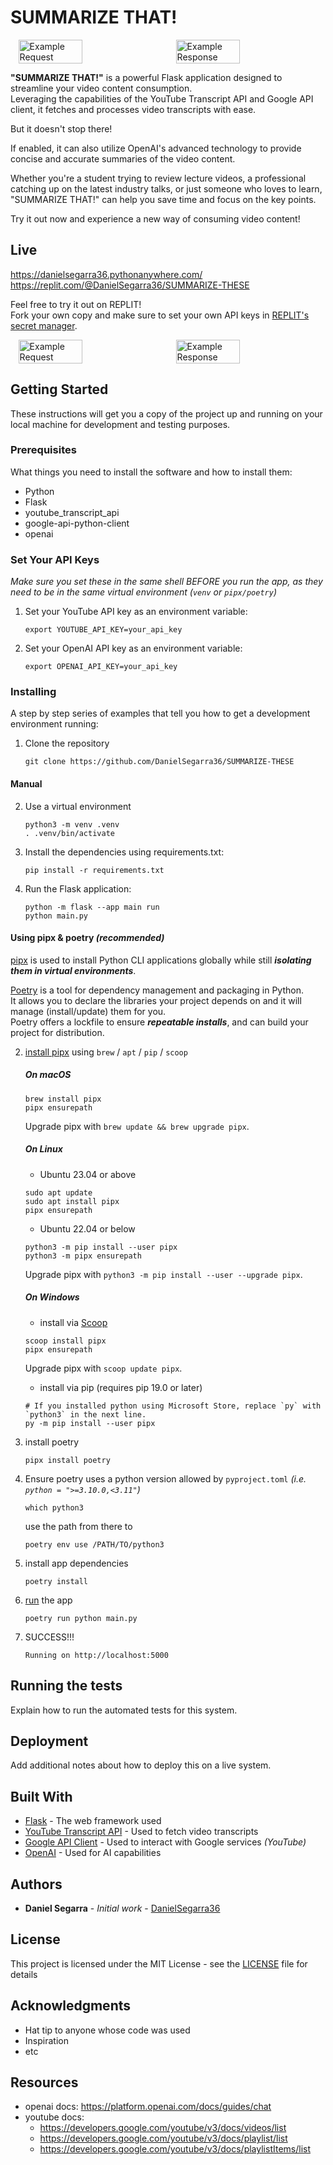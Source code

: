 # SUMMARIZE THAT!

<!-- <div style="display: flex; justify-content: space-around;">
   <img src="/static/exampleRequest.png" alt="Example Request" width="45%">
   <img src="/static/exampleResponse.png" alt="Example Response" width="45%">
</div> -->

<!-- add image in mardown-->
<!-- ![Example Request](/static/exampleRequest.png)
![Example Response](/static/exampleResponse.png) -->

<div style="display: flex; justify-content: space-around; align-items: center;">
   <img src="./static/assets/exampleRequest.png" alt="Example Request" width="45%">
   <img src="./static/assets/exampleResponse.png" alt="Example Response" width="45%">
</div>

**"SUMMARIZE THAT!"** is a powerful Flask application designed to streamline your video content consumption.  
Leveraging the capabilities of the YouTube Transcript API and Google API client, it fetches and processes video transcripts with ease.

But it doesn't stop there!

If enabled, it can also utilize OpenAI's advanced technology to provide concise and accurate summaries of the video content.

Whether you're a student trying to review lecture videos, a professional catching up on the latest industry talks, or just someone who loves to learn, "SUMMARIZE THAT!" can help you save time and focus on the key points.

Try it out now and experience a new way of consuming video content!

## Live

https://danielsegarra36.pythonanywhere.com/  
https://replit.com/@DanielSegarra36/SUMMARIZE-THESE

Feel free to try it out on REPLIT!  
Fork your own copy and make sure to set your own API keys in [REPLIT's secret manager](https://docs.replit.com/programming-ide/workspace-features/secrets).

<div style="display: flex; justify-content: space-around; align-items: center;">
   <img src="./static/assets/replitFork.png" alt="Example Request" width="45%">
   <img src="./static/assets/replitSecrets.png" alt="Example Response" width="45%">
</div>

## Getting Started

These instructions will get you a copy of the project up and running on your local machine for development and testing purposes.

### Prerequisites

What things you need to install the software and how to install them:

- Python
- Flask
- youtube_transcript_api
- google-api-python-client
- openai

### Set Your API Keys

_Make sure you set these in the same shell BEFORE you run the app, as they need to be in the same virtual environment (`venv` or `pipx/poetry`)_

1. Set your YouTube API key as an environment variable:
   ```
   export YOUTUBE_API_KEY=your_api_key
   ```
2. Set your OpenAI API key as an environment variable:
   ```
   export OPENAI_API_KEY=your_api_key
   ```

### Installing

A step by step series of examples that tell you how to get a development environment running:

1. Clone the repository
   ```
   git clone https://github.com/DanielSegarra36/SUMMARIZE-THESE
   ```

#### Manual

2. Use a virtual environment
   ```
   python3 -m venv .venv
   . .venv/bin/activate
   ```
3. Install the dependencies using requirements.txt:
   ```
   pip install -r requirements.txt
   ```
4. Run the Flask application:
   ```
   python -m flask --app main run
   python main.py
   ```

#### Using pipx & poetry _(recommended)_

[pipx](https://github.com/pypa/pipx#on-macos) is used to install Python CLI applications globally while still **_isolating them in virtual environments_**.

[Poetry](https://python-poetry.org/docs/#installation) is a tool for dependency management and packaging in Python.  
It allows you to declare the libraries your project depends on and it will manage (install/update) them for you.  
Poetry offers a lockfile to ensure **_repeatable installs_**, and can build your project for distribution.

2. [install pipx](https://github.com/pypa/pipx#install-pipx) using `brew` / `apt` / `pip` / `scoop`

   ##### On macOS

   ```
   brew install pipx
   pipx ensurepath
   ```

   Upgrade pipx with `brew update && brew upgrade pipx`.

   ##### On Linux

   - Ubuntu 23.04 or above

   ```
   sudo apt update
   sudo apt install pipx
   pipx ensurepath
   ```

   - Ubuntu 22.04 or below

   ```
   python3 -m pip install --user pipx
   python3 -m pipx ensurepath
   ```

   Upgrade pipx with `python3 -m pip install --user --upgrade pipx`.

   ##### On Windows

   - install via [Scoop](https://scoop.sh/)

   ```
   scoop install pipx
   pipx ensurepath
   ```

   Upgrade pipx with `scoop update pipx`.

   - install via pip (requires pip 19.0 or later)

   ```
   # If you installed python using Microsoft Store, replace `py` with `python3` in the next line.
   py -m pip install --user pipx
   ```

3. install poetry

   ```
   pipx install poetry
   ```

4. Ensure poetry uses a python version allowed by `pyproject.toml` _(i.e. `python = ">=3.10.0,<3.11"`)_

   ```
   which python3
   ```

   use the path from there to

   ```
   poetry env use /PATH/TO/python3
   ```

5. install app dependencies

   ```
   poetry install
   ```

6. [run](https://python-poetry.org/docs/basic-usage/#using-poetry-run) the app

   ```
   poetry run python main.py
   ```

7. SUCCESS!!!

   ```
   Running on http://localhost:5000
   ```

## Running the tests

Explain how to run the automated tests for this system.

## Deployment

Add additional notes about how to deploy this on a live system.

## Built With

- [Flask](http://flask.pocoo.org/) - The web framework used
- [YouTube Transcript API](https://github.com/jdepoix/youtube-transcript-api) - Used to fetch video transcripts
- [Google API Client](https://developers.google.com/api-client-library/python/) - Used to interact with Google services _(YouTube)_
- [OpenAI](https://openai.com/) - Used for AI capabilities

## Authors

- **Daniel Segarra** - _Initial work_ - [DanielSegarra36](https://github.com/DanielSegarra36)

## License

This project is licensed under the MIT License - see the [LICENSE](LICENSE) file for details

## Acknowledgments

- Hat tip to anyone whose code was used
- Inspiration
- etc

## Resources

- openai docs: https://platform.openai.com/docs/guides/chat
- youtube docs:
  - https://developers.google.com/youtube/v3/docs/videos/list
  - https://developers.google.com/youtube/v3/docs/playlist/list
  - https://developers.google.com/youtube/v3/docs/playlistItems/list

